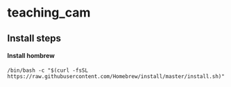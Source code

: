 # teaching_cam

## Install steps
#### Install hombrew


`/bin/bash -c "$(curl -fsSL https://raw.githubusercontent.com/Homebrew/install/master/install.sh)"`
